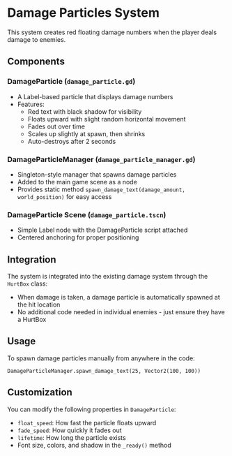 # Damage Particles System

This system creates red floating damage numbers when the player deals damage to enemies.

## Components

### DamageParticle (`damage_particle.gd`)
- A Label-based particle that displays damage numbers
- Features:
  - Red text with black shadow for visibility
  - Floats upward with slight random horizontal movement
  - Fades out over time
  - Scales up slightly at spawn, then shrinks
  - Auto-destroys after 2 seconds

### DamageParticleManager (`damage_particle_manager.gd`)
- Singleton-style manager that spawns damage particles
- Added to the main game scene as a node
- Provides static method `spawn_damage_text(damage_amount, world_position)` for easy access

### DamageParticle Scene (`damage_particle.tscn`)
- Simple Label node with the DamageParticle script attached
- Centered anchoring for proper positioning

## Integration

The system is integrated into the existing damage system through the `HurtBox` class:
- When damage is taken, a damage particle is automatically spawned at the hit location
- No additional code needed in individual enemies - just ensure they have a HurtBox

## Usage

To spawn damage particles manually from anywhere in the code:
```gdscript
DamageParticleManager.spawn_damage_text(25, Vector2(100, 100))
```

## Customization

You can modify the following properties in `DamageParticle`:
- `float_speed`: How fast the particle floats upward
- `fade_speed`: How quickly it fades out  
- `lifetime`: How long the particle exists
- Font size, colors, and shadow in the `_ready()` method

